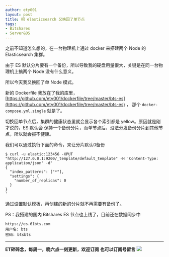```yaml
---
author: ety001
layout: post
title: 把 elasticsearch 又换回了单节点
tags:
- Bitshares
- Server&OS
---
```


之前不知道怎么想的，在一台物理机上通过 docker 来搭建两个 Node 的 Elasticsearch 集群。

由于 ES 默认分片要有一个备份，所以导致我的硬盘用量很大，关键是在同一台物理机上搞两个 Node 没有什么意义。

所以今天我又换回了单 Node 模式。

新的 Dockerfile 我放在了我的库里，[https://github.com/ety001/dockerfile/tree/master/bts-es](https://github.com/ety001/dockerfile/tree/master/bts-es) ，
那个 `docker-compose.yml.single` 就是了。

切换回单节点后，集群的健康状态里就会显示各个索引都是 yellow。原因就是刚才说的，ES 默认会
保持一个备份分片，而单节点后，没法分发备份分片到其他节点，所以就会报不健康。

我们可以通过执行下面的命令，来让分片默认0备份

```
$ curl -u elastic:123456 -XPUT "http://127.0.0.1:9200/_template/default_template" -H 'Content-Type: application/json' -d'
{
  "index_patterns": ["*"],
  "settings": {
    "number_of_replicas": 0
  }
}
'
```

通过设置默认模板，再创建的新的分片就不再需要有备份了。

PS：我搭建的国内 Bitshares ES 节点也上线了，目前还在数据同步中
```
https://es.61bts.com
用户名: bts
密码: btsbts
```

---
**ET碎碎念，每周一，晚六点一刻更新，欢迎订阅**
**也可以订阅号留言**
![](/img/wechat-subscribe.jpg)
